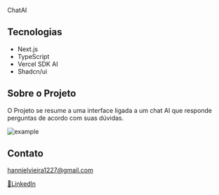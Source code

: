 ChatAI
## Tecnologias
- Next.js
- TypeScript
- Vercel SDK AI
- Shadcn/ui

## Sobre o Projeto

O Projeto se resume a uma interface ligada a um chat AI que responde perguntas de acordo com suas dúvidas.

<img align="center" alt="example" src="https://github.com/hanniel09/ChatAi/assets/104356325/0c373a75-b2e3-40d2-a5d7-861b0c3faa56" /> 

## Contato
hannielvieira1227@gmail.com

[🔗Linkedln](https://www.linkedin.com/in/hanniel-v-aa55a1232/)



